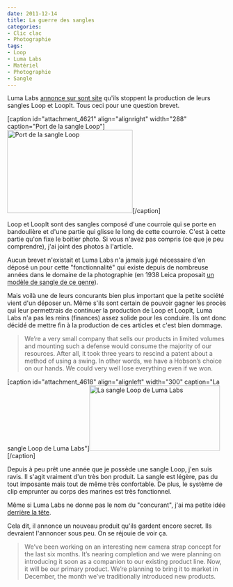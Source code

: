 ```yaml
---
date: 2011-12-14
title: La guerre des sangles
categories:
- Clic clac
- Photographie
tags:
- Loop
- Luma Labs
- Matériel
- Photographie
- Sangle
---
```

Luma Labs <a title="An open letter to our customers, past and future" href="https://lu.ma/blogs/news/4540122-an-open-letter-to-our-customers-past-and-future">annonce sur sont site</a> qu'ils stoppent la production de leurs sangles Loop et LoopIt. Tous ceci pour une question brevet.

<!--more-->

[caption id="attachment_4621" align="alignright" width="288" caption="Port de la sangle Loop"]<a href="https://dlgjp9x71cipk.cloudfront.net/2011/12/luma-loop.jpg"><img class="size-full wp-image-4621 " title="Luma Loop" src="https://dlgjp9x71cipk.cloudfront.net/2011/12/luma-loop.jpg" alt="Port de la sangle Loop" width="288" height="191" /></a>[/caption]

Loop et LoopIt sont des sangles composé d'une courroie qui se porte en bandoulière et d'une partie qui glisse le long de cette courroie. C'est à cette partie qu'on fixe le boitier photo. Si vous n'avez pas compris (ce que je peu comprendre), j'ai joint des photos à l'article.

Aucun brevet n'existait et Luma Labs n'a jamais jugé nécessaire d'en déposé un pour cette "fonctionnalité" qui existe depuis de nombreuse années dans le domaine de la photographie (en 1938 Leica proposait <a href="https://www.liveauctioneers.com/item/6406913">un modèle de sangle de ce genre</a>).

Mais voilà une de leurs concurants bien plus important que la petite société vient d'un déposer un. Même s'ils sont certain de pouvoir gagner les procès qui leur permettrais de continuer la production de Loop et LoopIt, Luma Labs n'a pas les reins (finances) assez solide pour les conduire.
Ils ont donc décidé de mettre fin à la production de ces articles et c'est bien dommage.
<blockquote>We’re a very small company that sells our products in limited volumes and mounting such a defense would consume the majority of our resources. After all, it took three years to rescind a patent about a method of using a swing. In other words, we have a Hobson’s choice on our hands. We could very well lose everything even if we won.</blockquote>
[caption id="attachment_4618" align="alignleft" width="300" caption="La sangle Loop de Luma Labs"]<a href="https://dlgjp9x71cipk.cloudfront.net/2011/12/sidebyside.jpg"><img class="size-medium wp-image-4618 " title="Loop" src="https://dlgjp9x71cipk.cloudfront.net/2011/12/sidebyside-500x250.jpg" alt="La sangle Loop de Luma Labs" width="300" height="150" /></a>[/caption]

Depuis à peu prêt une année que je possède une sangle Loop, j'en suis ravis. Il s'agit vraiment d'un très bon produit. La sangle est légère, pas du tout imposante mais tout de même très confortable. De plus, le système de clip emprunter au corps des marines est très fonctionnel.

Même si Luma Labs ne donne pas le nom du "concurant", j'ai ma petite idée <a href="https://www.blackrapid.com/">derrière la tête</a>.

Cela dit, il annonce un nouveau produit qu'ils gardent encore secret. Ils devraient l'annoncer sous peu. On se réjouie de voir ça.
<blockquote>We’ve been working on an interesting new camera strap concept for the last six months. It’s nearing completion and we were planning on introducing it soon as a companion to our existing product line. Now, it will be our primary product. We’re planning to bring it to market in December, the month we’ve traditionally introduced new products.</blockquote>
